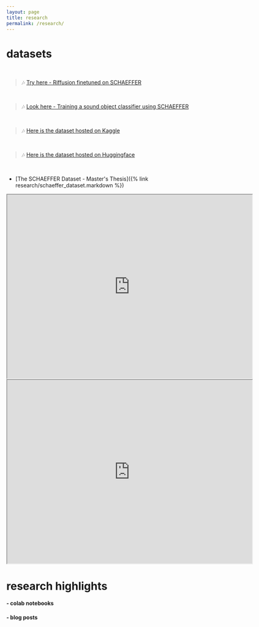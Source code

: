 ```yaml
---
layout: page
title: research
permalink: /research/
---
```


<h1 align="left">datasets</h1>

<br>

> 🎶 [Try here - Riffusion finetuned on SCHAEFFER](https://colab.research.google.com/github/mauriziobrt/schaeffer-dataset/blob/main/dataset_riffusion.ipynb)

<br>

> 🎶 [Look here - Training a sound object classifier using SCHAEFFER](https://colab.research.google.com/github/mauriziobrt/schaeffer-dataset/blob/main/dataset_riffusion.ipynb)

<br>

> 🎶 [Here is the dataset hosted on Kaggle](https://www.kaggle.com/datasets/maurizioberta/test-schaeffer)

<br>

> 🎶 [Here is the dataset hosted on Huggingface](https://huggingface.co/datasets/dbschaeffer/schaeffer_thesis_corrected)

<br>

- [The SCHAEFFER Dataset - Master's Thesis]({% link research/schaeffer_dataset.markdown %})

<iframe src="https://drive.google.com/file/d/1aiR8cvBraOR1DpygSx_iHzU3J2GJkkih/preview" width="640" height="480" allow="autoplay"></iframe>

<iframe src="https://drive.google.com/file/d/16YsPHV2GzR48htUisZC0oMxkwrx3S0bk/preview" width="640" height="480" allow="autoplay"></iframe>

<br>



<h1 align="left">research highlights</h1>

<h4 align="left"> - colab notebooks</h4>

<h4 align="left"> - blog posts</h4>


